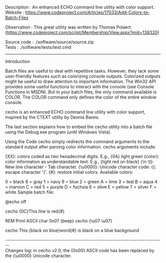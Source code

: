 Description : An enhanced ECHO command line utility with color support.<br>
Website     : https://www.codeproject.com/Articles/17033/Add-Colors-to-Batch-Files<br>

Observation : This great utility was written by Thomas Polaert.
             (https://www.codeproject.com/script/Membership/View.aspx?mid=138320)<br>
            
Source code : ./software/source/source.zip<br>
Tests       : ./software/tests/test.cmd<br>

--------------------------------------------------------------------------------


Introduction

Batch files are useful to deal with repetitive tasks. However, they lack some 
user-friendly features such as colorizing console outputs. Colorized outputs 
might be useful to draw attention to important information. The Win32 API 
provides some useful functions to interact with the console (see Console 
Functions in MSDN). But in your batch files, the only command available is 
COLOR. The COLOR command only defines the color of the entire window console.

cecho is an enhanced ECHO command line utility with color support, inspired by 
the CTEXT utility by Dennis Bareis.

The last section explains how to embed the cecho utility into a batch file using
the Debug.exe program (until Windows Vista).

Using the Code
cecho simply redirects the command arguments to the standard output after 
parsing color information. cecho arguments include:

{XX}: colors coded as two hexadecimal digits. E.g., {0A} light green
{color}: color information as understandable text. E.g., {light red on black}
{\n \t}: New line character - Tab character.
{\u0000}: Unicode character code.
{{: escape character '{'.
{#}: restore initial colors.
Available colors:

0 = black	8 = gray
1 = navy	9 = blue
2 = green	A = lime
3 = teal	B = aqua
4 = maroon	C = red
5 = purple	D = fuchsia
6 = olive	E = yellow
7 = silver	F = white
Sample batch file:

@echo off

cecho {0C}This line is red{#}

REM Print ASCII char 0x07 (beep) 
cecho {\u07 \u07}

cecho This {black on blue}word{#} is black on a blue background

--------------------------------------------------------------------------------<br>
Changes log: in cecho v2.0, the {0x00} ASCII code has been replaced by the 
{\u0000} Unicode character.